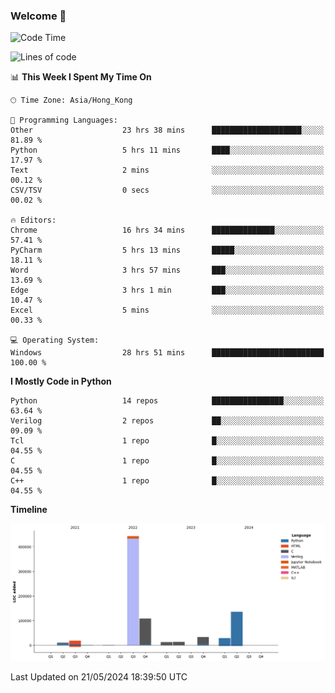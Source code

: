 ### Welcome 👋

<!--START_SECTION:waka-->
![Code Time](http://img.shields.io/badge/Code%20Time-49%20hrs%2025%20mins-blue)

![Lines of code](https://img.shields.io/badge/From%20Hello%20World%20I%27ve%20Written-807.3%20thousand%20lines%20of%20code-blue)

📊 **This Week I Spent My Time On** 

```text
🕑︎ Time Zone: Asia/Hong_Kong

💬 Programming Languages: 
Other                    23 hrs 38 mins      ████████████████████░░░░░   81.89 % 
Python                   5 hrs 11 mins       ████░░░░░░░░░░░░░░░░░░░░░   17.97 % 
Text                     2 mins              ░░░░░░░░░░░░░░░░░░░░░░░░░   00.12 % 
CSV/TSV                  0 secs              ░░░░░░░░░░░░░░░░░░░░░░░░░   00.02 % 

🔥 Editors: 
Chrome                   16 hrs 34 mins      ██████████████░░░░░░░░░░░   57.41 % 
PyCharm                  5 hrs 13 mins       █████░░░░░░░░░░░░░░░░░░░░   18.11 % 
Word                     3 hrs 57 mins       ███░░░░░░░░░░░░░░░░░░░░░░   13.69 % 
Edge                     3 hrs 1 min         ███░░░░░░░░░░░░░░░░░░░░░░   10.47 % 
Excel                    5 mins              ░░░░░░░░░░░░░░░░░░░░░░░░░   00.33 % 

💻 Operating System: 
Windows                  28 hrs 51 mins      █████████████████████████   100.00 % 
```

**I Mostly Code in Python** 

```text
Python                   14 repos            ████████████████░░░░░░░░░   63.64 % 
Verilog                  2 repos             ██░░░░░░░░░░░░░░░░░░░░░░░   09.09 % 
Tcl                      1 repo              █░░░░░░░░░░░░░░░░░░░░░░░░   04.55 % 
C                        1 repo              █░░░░░░░░░░░░░░░░░░░░░░░░   04.55 % 
C++                      1 repo              █░░░░░░░░░░░░░░░░░░░░░░░░   04.55 % 
```



**Timeline**

![Lines of Code chart](https://raw.githubusercontent.com/xhj2501/xhj2501/main/assets/bar_graph.png)


 Last Updated on 21/05/2024 18:39:50 UTC
<!--END_SECTION:waka-->



